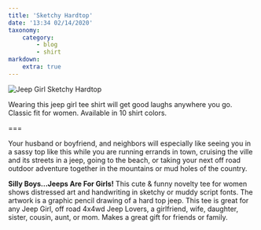 ```yaml
---
title: 'Sketchy Hardtop'
date: '13:34 02/14/2020'
taxonomy:
    category:
        - blog
        - shirt
markdown:
    extra: true
---
```


![Jeep Girl Sketchy Hardtop](image://rocketlauncher/pages/blog/art_jeep_girl_sketchy_shirt.jpg)

Wearing this jeep girl tee shirt will get good laughs anywhere you go. Classic fit for women. Available in 10 shirt colors. 

===

Your husband or boyfriend, and neighbors will especially like seeing you in a sassy top like this while you are running errands in town, cruising the ville and its streets in a jeep, going to the beach, or taking your next off road outdoor adventure together in the mountains or mud holes of the country.

**Silly Boys...Jeeps Are For Girls!** This cute & funny novelty tee for women shows distressed art and handwriting in sketchy or muddy script fonts. The artwork is a graphic pencil drawing of a hard top jeep. This tee is great for any Jeep Girl, off road 4x4wd Jeep Lovers, a girlfriend, wife, daughter, sister, cousin, aunt, or mom.  Makes a great gift for friends or family. 
